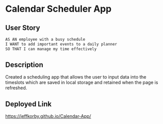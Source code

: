 # Calendar Scheduler App

## User Story

```md
AS AN employee with a busy schedule
I WANT to add important events to a daily planner
SO THAT I can manage my time effectively
```

## Description
Created a scheduling app that allows the user to input data into the timeslots which are saved in local storage and retained when the page is refreshed.

## Deployed Link
https://jeffkorby.github.io/Calendar-App/

